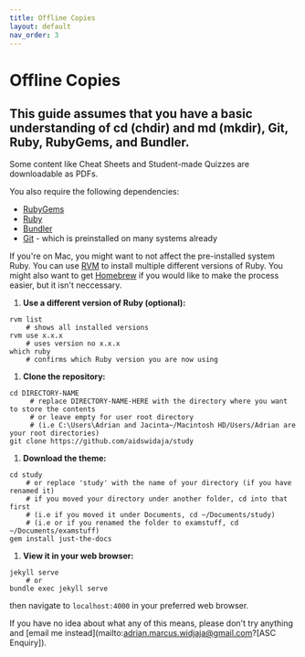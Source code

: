 ```yaml
---
title: Offline Copies
layout: default
nav_order: 3
---
```


# Offline Copies
## This guide assumes that you have a basic understanding of cd (chdir) and md (mkdir), Git, Ruby, RubyGems, and Bundler.

Some content like Cheat Sheets and Student-made Quizzes are downloadable as PDFs.

You also require the following dependencies:
- [RubyGems](https://rubygems.org/)
- [Ruby](https://www.ruby-lang.org/en/)
- [Bundler](https://bundler.io/)
- [Git](https://git-scm.com/) - which is preinstalled on many systems already

If you're on Mac, you might want to not affect the pre-installed system Ruby. You can use [RVM](https://rvm.io) to install multiple different versions of Ruby. You might also want to get [Homebrew](https://brew.sh) if you would like to make the process easier, but it isn't neccessary.

1. **Use a different version of Ruby (optional):**
```
rvm list
    # shows all installed versions
rvm use x.x.x
    # uses version no x.x.x
which ruby
    # confirms which Ruby version you are now using
```

1. **Clone the repository:**
```
cd DIRECTORY-NAME 
     # replace DIRECTORY-NAME-HERE with the directory where you want to store the contents
     # or leave empty for user root directory 
     # (i.e C:\Users\Adrian and Jacinta~/Macintosh HD/Users/Adrian are your root directories)
git clone https://github.com/aidswidaja/study
```
1. **Download the theme:**
```
cd study 
    # or replace 'study' with the name of your directory (if you have renamed it)
    # if you moved your directory under another folder, cd into that first
    # (i.e if you moved it under Documents, cd ~/Documents/study)
    # (i.e or if you renamed the folder to examstuff, cd ~/Documents/examstuff)
gem install just-the-docs
```
1. **View it in your web browser:**
```
jekyll serve
    # or
bundle exec jekyll serve
```
then navigate to `localhost:4000` in your preferred web browser. 

If you have no idea about what any of this means, please don't try anything and [email me instead](mailto:adrian.marcus.widjaja@gmail.com?[ASC Enquiry]).